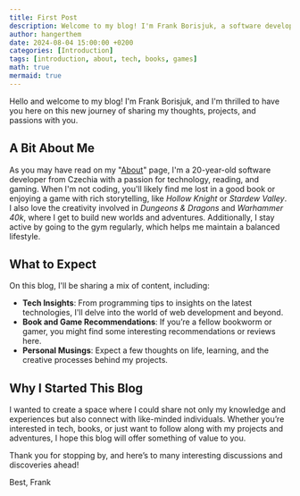 ```yaml
---
title: First Post
description: Welcome to my blog! I'm Frank Borisjuk, a software developer with a passion for technology, reading, and gaming. Join me on this journey as I share my thoughts, projects, and passions with you.
author: hangerthem
date: 2024-08-04 15:00:00 +0200
categories: [Introduction]
tags: [introduction, about, tech, books, games]
math: true
mermaid: true
---
```


Hello and welcome to my blog! I'm Frank Borisjuk, and I'm thrilled to have you here on this new journey of sharing my thoughts, projects, and passions with you.

## A Bit About Me

As you may have read on my "[About](/about)" page, I'm a 20-year-old software developer from Czechia with a passion for technology, reading, and gaming. When I'm not coding, you'll likely find me lost in a good book or enjoying a game with rich storytelling, like *Hollow Knight* or *Stardew Valley*. I also love the creativity involved in *Dungeons & Dragons* and *Warhammer 40k*, where I get to build new worlds and adventures. Additionally, I stay active by going to the gym regularly, which helps me maintain a balanced lifestyle.

## What to Expect

On this blog, I'll be sharing a mix of content, including:

- **Tech Insights**: From programming tips to insights on the latest technologies, I'll delve into the world of web development and beyond.
- **Book and Game Recommendations**: If you’re a fellow bookworm or gamer, you might find some interesting recommendations or reviews here.
- **Personal Musings**: Expect a few thoughts on life, learning, and the creative processes behind my projects.

## Why I Started This Blog

I wanted to create a space where I could share not only my knowledge and experiences but also connect with like-minded individuals. Whether you’re interested in tech, books, or just want to follow along with my projects and adventures, I hope this blog will offer something of value to you.

Thank you for stopping by, and here’s to many interesting discussions and discoveries ahead!

Best,
Frank